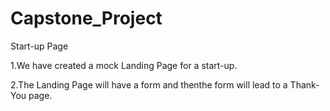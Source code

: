 # Capstone_Project
Start-up Page

1.We have created a mock Landing Page for a start-up.

2.The Landing Page will have a form and thenthe form will lead to a Thank-You page.

